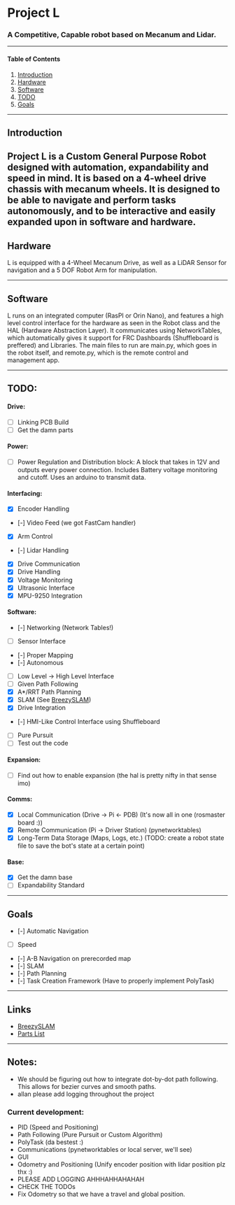 # Project L
### A Competitive, Capable robot based on Mecanum and Lidar.

---
#### Table of Contents
1. [Introduction](#introduction)
2. [Hardware](#hardware)
3. [Software](#software)
4. [TODO](#todo)
5. [Goals](#goals)

---
## Introduction
Project L is a Custom General Purpose Robot designed with automation, expandability and speed in mind. It is based on a 4-wheel drive chassis with mecanum wheels. It is designed to be able to navigate and perform tasks autonomously, and to be interactive and easily expanded upon in software and hardware.
---
## Hardware
L is equipped with a 4-Wheel Mecanum Drive, as well as a LiDAR Sensor for navigation and a 5 DOF Robot Arm for manipulation.

---
## Software
L runs on an integrated computer (RasPI or Orin Nano), and features a high level control interface for the hardware as seen in the Robot class and the HAL (Hardware Abstraction Layer).
It communicates using NetworkTables, which automatically gives it support for FRC Dashboards (Shuffleboard is preffered) and Libraries.
The main files to run are main.py, which goes in the robot itself, and remote.py, which is the remote control and management app.

---
## TODO:
####    Drive:
- [ ] Linking PCB Build
- [ ] Get the damn parts

####    Power:
- [ ] Power Regulation and Distribution block: A block that takes in 12V and 
outputs every power connection. Includes Battery voltage monitoring and cutoff. Uses an arduino to transmit data.

####    Interfacing:
- [X] Encoder Handling
- [-] Video Feed (we got FastCam handler)
- [X] Arm Control
- [-] Lidar Handling
- [X] Drive Communication
- [X] Drive Handling
- [X] Voltage Monitoring
- [X] Ultrasonic Interface
- [X] MPU-9250 Integration

####    Software:
- [-] Networking (Network Tables!)
- [ ] Sensor Interface
- [-] Proper Mapping
- [-] Autonomous
- [ ] Low Level -> High Level Interface 
- [ ] Given Path Following
- [X] A*/RRT Path Planning
- [X] SLAM (See [BreezySLAM](https://github.com/simondlevy/breezyslam))
- [X] Drive Integration
- [-] HMI-Like Control Interface using Shuffleboard
- [ ] Pure Pursuit
- [ ] Test out the code

####    Expansion:
- [ ] Find out how to enable expansion (the hal is pretty nifty in that sense imo)

####    Comms:
- [X] Local Communication (Drive -> Pi <- PDB) (It's now all in one (rosmaster board :))
- [X] Remote Communication (Pi -> Driver Station) (pynetworktables)
- [X] Long-Term Data Storage (Maps, Logs, etc.) (TODO: create a robot state file to save the bot's state at a certain point)

####    Base:
- [X] Get the damn base
- [ ] Expandability Standard

---
## Goals
- [-] Automatic Navigation
- [ ] Speed
- [-] A-B Navigation on prerecorded map
- [-] SLAM
- [-] Path Planning
- [-] Task Creation Framework (Have to properly implement PolyTask)

---
## Links
- [BreezySLAM](https://github.com/simondlevy/breezyslam)
- [Parts List](https://docs.google.com/spreadsheets/d/1OO8v4pfx6eXCZQJqTUq6JUSEajtX1vfl/edit?usp=sharing&ouid=107364809967877055034&rtpof=true&sd=true)

---
## Notes:
+ We should be figuring out how to integrate dot-by-dot path following. This allows for bezier curves and smooth paths.
+ allan please add logging throughout the project


### Current development:
- PID (Speed and Positioning)
- Path Following (Pure Pursuit or Custom Algorithm)
- PolyTask (da bestest :)
- Communications (pynetworktables or local server, we'll see)
- GUI
- Odometry and Positioning (Unify encoder position with lidar position plz thx :)
- PLEASE ADD LOGGING AHHHAHHAHAHAH
- CHECK THE TODOs
- Fix Odometry so that we have a travel and global position.